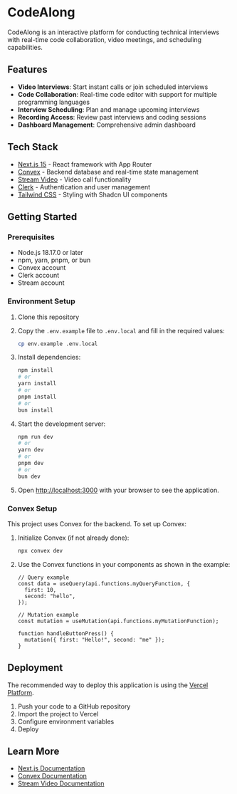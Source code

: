 # CodeAlong

CodeAlong is an interactive platform for conducting technical interviews with real-time code collaboration, video meetings, and scheduling capabilities.

## Features

- **Video Interviews**: Start instant calls or join scheduled interviews
- **Code Collaboration**: Real-time code editor with support for multiple programming languages
- **Interview Scheduling**: Plan and manage upcoming interviews
- **Recording Access**: Review past interviews and coding sessions
- **Dashboard Management**: Comprehensive admin dashboard

## Tech Stack

- [Next.js 15](https://nextjs.org/) - React framework with App Router
- [Convex](https://www.convex.dev/) - Backend database and real-time state management
- [Stream Video](https://getstream.io/video/) - Video call functionality
- [Clerk](https://clerk.com/) - Authentication and user management
- [Tailwind CSS](https://tailwindcss.com/) - Styling with Shadcn UI components

## Getting Started

### Prerequisites

- Node.js 18.17.0 or later
- npm, yarn, pnpm, or bun
- Convex account
- Clerk account
- Stream account

### Environment Setup

1. Clone this repository
2. Copy the `.env.example` file to `.env.local` and fill in the required values:
   ```bash
   cp env.example .env.local
   ```

3. Install dependencies:
   ```bash
   npm install
   # or
   yarn install
   # or
   pnpm install
   # or
   bun install
   ```

4. Start the development server:
   ```bash
   npm run dev
   # or
   yarn dev
   # or
   pnpm dev
   # or
   bun dev
   ```

5. Open [http://localhost:3000](http://localhost:3000) with your browser to see the application.

### Convex Setup

This project uses Convex for the backend. To set up Convex:

1. Initialize Convex (if not already done):
   ```bash
   npx convex dev
   ```

2. Use the Convex functions in your components as shown in the example:
   ```tsx
   // Query example
   const data = useQuery(api.functions.myQueryFunction, {
     first: 10,
     second: "hello",
   });

   // Mutation example
   const mutation = useMutation(api.functions.myMutationFunction);
   
   function handleButtonPress() {
     mutation({ first: "Hello!", second: "me" });
   }
   ```

## Deployment

The recommended way to deploy this application is using the [Vercel Platform](https://vercel.com/new).

1. Push your code to a GitHub repository
2. Import the project to Vercel
3. Configure environment variables
4. Deploy

## Learn More

- [Next.js Documentation](https://nextjs.org/docs)
- [Convex Documentation](https://docs.convex.dev)
- [Stream Video Documentation](https://getstream.io/video/docs/)
